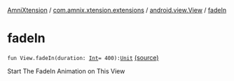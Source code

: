 [AmniXtension](../../index.md) / [com.amnix.xtension.extensions](../index.md) / [android.view.View](index.md) / [fadeIn](./fade-in.md)

# fadeIn

`fun View.fadeIn(duration: `[`Int`](https://kotlinlang.org/api/latest/jvm/stdlib/kotlin/-int/index.html)` = 400): `[`Unit`](https://kotlinlang.org/api/latest/jvm/stdlib/kotlin/-unit/index.html) [(source)](https://github.com/AmniX/AmniXTension/tree/master/AmniXtension/src/main/java/com/amnix/xtension/extensions/ViewExtensions.kt#L25)

Start The FadeIn Animation on This View

